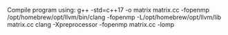 
Compile program using:
g++ -std=c++17 -o matrix matrix.cc -fopenmp
/opt/homebrew/opt/llvm/bin/clang -fopenmp -L/opt/homebrew/opt/llvm/lib matrix.cc
clang -Xpreprocessor -fopenmp matrix.cc -lomp